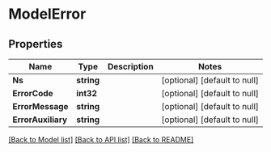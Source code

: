 # ModelError

## Properties
Name | Type | Description | Notes
------------ | ------------- | ------------- | -------------
**Ns** | **string** |  | [optional] [default to null]
**ErrorCode** | **int32** |  | [optional] [default to null]
**ErrorMessage** | **string** |  | [optional] [default to null]
**ErrorAuxiliary** | **string** |  | [optional] [default to null]

[[Back to Model list]](../README.md#documentation-for-models) [[Back to API list]](../README.md#documentation-for-api-endpoints) [[Back to README]](../README.md)


